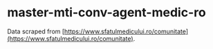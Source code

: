 # master-mti-conv-agent-medic-ro

Data scraped from [https://www.sfatulmedicului.ro/comunitate](https://www.sfatulmedicului.ro/comunitate).